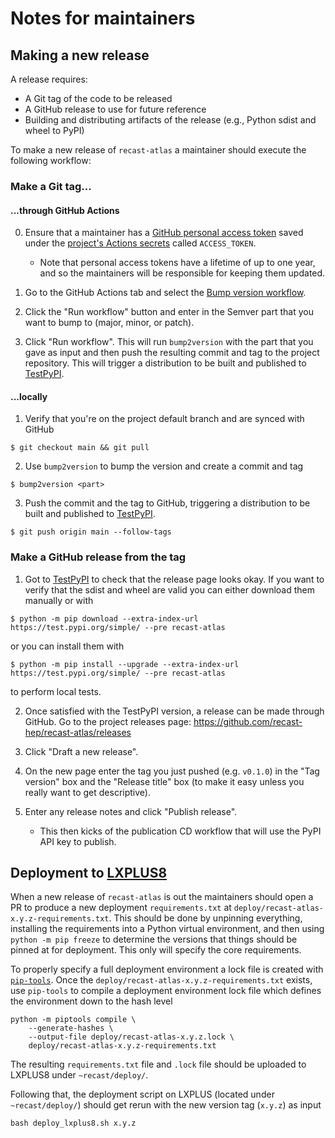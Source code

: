 # Notes for maintainers

## Making a new release

A release requires:
* A Git tag of the code to be released
* A GitHub release to use for future reference
* Building and distributing artifacts of the release (e.g., Python sdist and wheel to PyPI)

To make a new release of `recast-atlas` a maintainer should execute the following workflow:

### Make a Git tag...

#### ...through GitHub Actions

0. Ensure that a maintainer has a [GitHub personal access token][GitHub PAT] saved under the [project's Actions secrets](https://github.com/recast-hep/recast-atlas/settings/secrets/actions) called `ACCESS_TOKEN`.
   - Note that personal access tokens have a lifetime of up to one year, and so the maintainers will be responsible for keeping them updated.

1. Go to the GitHub Actions tab and select the [Bump version workflow][bump version workflow].

2. Click the "Run workflow" button and enter in the Semver part that you want to bump to (major, minor, or patch).

3. Click "Run workflow". This will run `bump2version` with the part that you gave as input and then push the resulting commit and tag to the project repository.
This will trigger a distribution to be built and published to [TestPyPI][TestPyPI].

[GitHub PAT]: https://docs.github.com/en/authentication/keeping-your-account-and-data-secure/creating-a-personal-access-token
[bump version workflow]: https://github.com/recast-hep/recast-atlas/actions/workflows/bump-version.yml
[TestPyPI]: https://test.pypi.org/project/recast-atlas/

#### ...locally

1. Verify that you're on the project default branch and are synced with GitHub

```console
$ git checkout main && git pull
```

2. Use `bump2version` to bump the version and create a commit and tag

```console
$ bump2version <part>
```

3. Push the commit and the tag to GitHub, triggering a distribution to be built and published to [TestPyPI][TestPyPI].

```console
$ git push origin main --follow-tags
```

### Make a GitHub release from the tag

1. Got to [TestPyPI](https://test.pypi.org/project/recast-atlas/) to check that the release page looks okay. If you want to verify that the sdist and wheel are valid you can either download them manually or with

```console
$ python -m pip download --extra-index-url https://test.pypi.org/simple/ --pre recast-atlas
```

or you can install them with

```console
$ python -m pip install --upgrade --extra-index-url https://test.pypi.org/simple/ --pre recast-atlas
```

to perform local tests.

2. Once satisfied with the TestPyPI version, a release can be made through GitHub. Go to the project releases page: https://github.com/recast-hep/recast-atlas/releases

3. Click "Draft a new release".

4. On the new page enter the tag you just pushed (e.g. `v0.1.0`) in the "Tag version" box and the "Release title" box (to make it easy unless you really want to get descriptive).

5. Enter any release notes and click "Publish release".
   * This then kicks of the publication CD workflow that will use the PyPI API key to publish.

## Deployment to [LXPLUS8](https://clouddocs.web.cern.ch/clients/lxplus.html)

When a new release of `recast-atlas` is out the maintainers should open a PR to produce a new deployment `requirements.txt` at `deploy/recast-atlas-x.y.z-requirements.txt`.
This should be done by unpinning everything, installing the requirements into a Python virtual environment, and then using `python -m pip freeze` to determine the versions that things should be pinned at for deployment.
This only will specify the core requirements.

To properly specify a full deployment environment a lock file is created with [`pip-tools`](https://github.com/jazzband/pip-tools/).
Once the `deploy/recast-atlas-x.y.z-requirements.txt` exists, use `pip-tools` to compile a deployment environment lock file which defines the environment down to the hash level

```console
python -m piptools compile \
    --generate-hashes \
    --output-file deploy/recast-atlas-x.y.z.lock \
    deploy/recast-atlas-x.y.z-requirements.txt
```

The resulting `requirements.txt` file and `.lock` file should be uploaded to LXPLUS8 under `~recast/deploy/`.

Following that, the deployment script on LXPLUS (located under `~recast/deploy/`) should get rerun with the new version tag (`x.y.z`) as input

```
bash deploy_lxplus8.sh x.y.z
```
